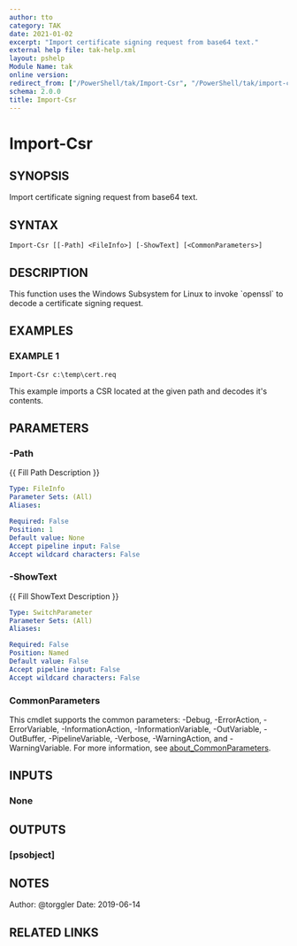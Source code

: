 ```yaml
---
author: tto
category: TAK
date: 2021-01-02
excerpt: "Import certificate signing request from base64 text."
external help file: tak-help.xml
layout: pshelp
Module Name: tak
online version:
redirect_from: ["/PowerShell/tak/Import-Csr", "/PowerShell/tak/import-csr", "/PowerShell/import-csr"]
schema: 2.0.0
title: Import-Csr
---
```


# Import-Csr

## SYNOPSIS
Import certificate signing request from base64 text.

## SYNTAX

```
Import-Csr [[-Path] <FileInfo>] [-ShowText] [<CommonParameters>]
```

## DESCRIPTION
This function uses the Windows Subsystem for Linux to invoke \`openssl\` to decode a certificate signing request.

## EXAMPLES

### EXAMPLE 1
```
Import-Csr c:\temp\cert.req
```

This example imports a CSR located at the given path and decodes it's contents.

## PARAMETERS

### -Path
{{ Fill Path Description }}

```yaml
Type: FileInfo
Parameter Sets: (All)
Aliases:

Required: False
Position: 1
Default value: None
Accept pipeline input: False
Accept wildcard characters: False
```

### -ShowText
{{ Fill ShowText Description }}

```yaml
Type: SwitchParameter
Parameter Sets: (All)
Aliases:

Required: False
Position: Named
Default value: False
Accept pipeline input: False
Accept wildcard characters: False
```

### CommonParameters
This cmdlet supports the common parameters: -Debug, -ErrorAction, -ErrorVariable, -InformationAction, -InformationVariable, -OutVariable, -OutBuffer, -PipelineVariable, -Verbose, -WarningAction, and -WarningVariable. For more information, see [about_CommonParameters](http://go.microsoft.com/fwlink/?LinkID=113216).

## INPUTS

### None
## OUTPUTS

### [psobject]
## NOTES
Author: @torggler
Date: 2019-06-14

## RELATED LINKS
